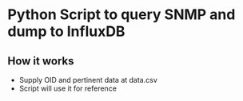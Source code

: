 # Python Script to query SNMP and dump to InfluxDB
##  How it works
- Supply OID and pertinent data at data.csv
- Script will use it for reference
